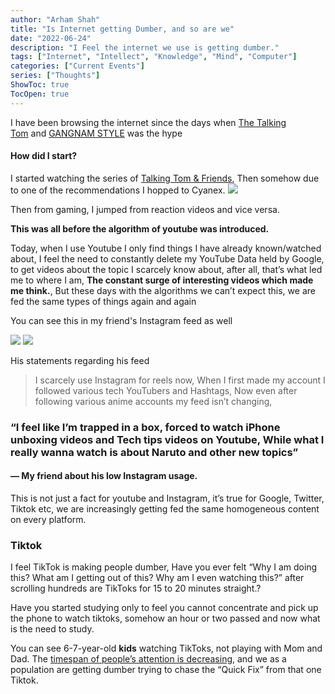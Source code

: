 ```yaml
---
author: "Arham Shah"
title: "Is Internet getting Dumber, and so are we"
date: "2022-06-24"
description: "I Feel the internet we use is getting dumber."
tags: ["Internet", "Intellect", "Knowledge", "Mind", "Computer"]
categories: ["Current Events"]
series: ["Thoughts"]
ShowToc: true
TocOpen: true
---
```

I have been browsing the internet since the days when [The Talking Tom](https://en.wikipedia.org/wiki/Talking_Tom_%26_Friends#Talking_Tom) and [GANGNAM STYLE](https://www.youtube.com/watch?v=9bZkp7q19f0) was the hype

#### How did I start?

I started watching the series of [Talking Tom & Friends](https://www.youtube.com/playlist?list=PL2DBcdm4eKchvBWCHzmkuE_WSXgPaS1Mn), Then somehow due to one of the recommendations I hopped to Cyanex.
![](![](https://blog.thatguymakes.me/images/Cyanex.jpg))

Then from gaming, I jumped from reaction videos and vice versa.

**This was all before the algorithm of youtube was introduced.**

Today, when I use Youtube I only find things I have already known/watched about, I feel the need to constantly delete my YouTube Data held by Google, to get videos about the topic I scarcely know about, after all, that’s what led me to where I am, **The constant surge of interesting videos which made me think.**, But these days with the algorithms we can’t expect this, we are fed the same types of things again and again

You can see this in my friend's Instagram feed as well

![](https://blog.thatguymakes.me/images/IMG_0051.jpg)
![](https://blog.thatguymakes.me/images/IMG_0052.jpg)

His statements regarding his feed

>I scarcely use Instagram for reels now, When I first made my account I followed various tech YouTubers and Hashtags, Now even after following various anime accounts my feed isn’t changing,

### “I feel like I’m trapped in a box, forced to watch iPhone unboxing videos and Tech tips videos on Youtube, While what I really wanna watch is about Naruto and other new topics”

#### — My friend about his low Instagram usage.

This is not just a fact for youtube and Instagram, it’s true for Google, Twitter, Tiktok etc, we are increasingly getting fed the same homogeneous content on every platform.

### Tiktok

I feel TikTok is making people dumber, Have you ever felt “Why I am doing this? What am I getting out of this? Why am I even watching this?” after scrolling hundreds are TikToks for 15 to 20 minutes straight.?

Have you started studying only to feel you cannot concentrate and pick up the phone to watch tiktoks, somehow an hour or two passed and now what is the need to study.

You can see 6-7-year-old **kids** watching TikToks, not playing with Mom and Dad. The [timespan of people’s attention is decreasing](https://www.euruni.edu/blog/the-truth-about-decreasing-attention-spans-in-university-students/), and we as a population are getting dumber trying to chase the “Quick Fix” from that one Tiktok.


